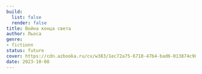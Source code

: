 ```yaml
---
build:
  list: false
  render: false
title: Война конца света
author: Льоса
genre:
- fictionn
status: future
cover: https://cdn.azbooka.ru/cv/w383/1ec72a75-6718-47b4-bad6-013874c90394.jpg
date: 2023-10-08
---
```


